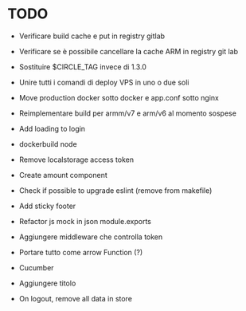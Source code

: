 TODO
====

+ Verificare build cache e put in registry gitlab
+ Verificare se è possibile cancellare la cache ARM in registry git lab
+ Sostituire $CIRCLE_TAG invece di 1.3.0
+ Unire tutti i comandi di deploy VPS in uno o due soli
+ Move production docker sotto docker e app.conf sotto nginx
+ Reimplementare build per armm/v7 e arm/v6 al momento sospese


+ Add loading to login
+ dockerbuild node
+ Remove localstorage access token
+ Create amount component
+ Check if possible to upgrade eslint (remove from makefile)
+ Add sticky footer
+ Refactor js mock in json module.exports
+ Aggiungere middleware che controlla token
+ Portare tutto come arrow Function (?)
+ Cucumber
+ Aggiungere titolo
+ On logout, remove all data in store